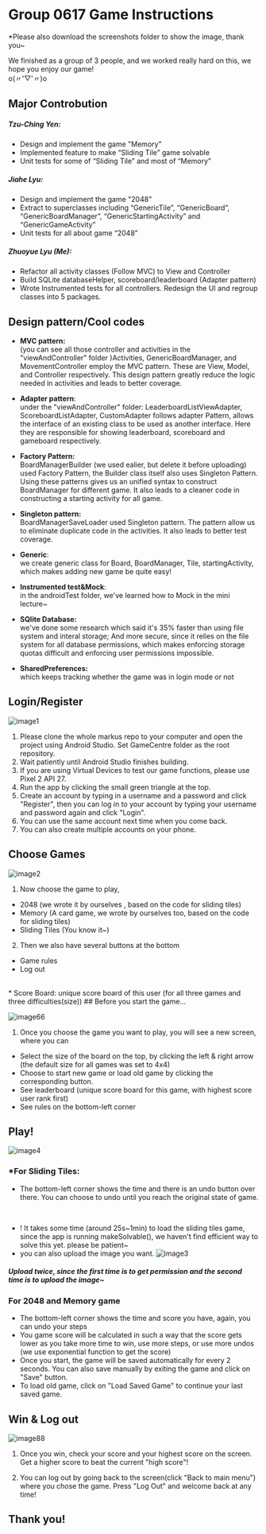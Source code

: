# Group 0617 Game Instructions
*Please also download the screenshots folder to show the image, thank you~

We finished as a group of 3 people, and we worked really hard on this, we hope you enjoy our game! 
<br>
o(〃'▽'〃)o

## Major Controbution
##### Tzu-Ching Yen: 
* Design and implement the game "Memory"
* Implemented feature to make “Sliding Tile” game solvable
* Unit tests for some of “Sliding Tile” and most of “Memory”
##### Jiahe Lyu:
* Design and implement the game "2048"
* Extract to superclasses including “GenericTile”, “GenericBoard”, “GenericBoardManager”, “GenericStartingActivity” and “GenericGameActivity”
* Unit tests for all about game “2048”
##### Zhuoyue Lyu (Me):
* Refactor all activity classes (Follow MVC) to View and Controller
* Build SQLite databaseHelper, scoreboard/leaderboard (Adapter pattern) 
* Wrote Instrumented tests for all controllers. Redesign the UI and regroup classes into 5 packages.

## Design pattern/Cool codes
* **MVC pattern:** <br>(you can see all those controller and activities in the "viewAndController" folder )Activities, GenericBoardManager, and MovementController employ the MVC pattern. These are View, Model, and Controller respectively. This design pattern greatly reduce the logic needed in activities and leads to better coverage.


* **Adapter pattern**: <br>under the "viewAndController" folder: LeaderboardListViewAdapter, ScoreboardListAdapter, CustomAdapter follows adapter Pattern, allows the interface of an existing class to be used as another interface. Here they are responsible for showing leaderboard, scoreboard and gameboard respectively.

* **Factory Pattern:** <br>BoardManagerBuilder (we used ealier, but delete it before uploading) used Factory Pattern, the Builder class itself also uses Singleton Pattern. Using these patterns gives us an unified syntax to construct BoardManager for different game. It also leads to a cleaner code in constructing a starting activity for all game. 


* **Singleton pattern:**<br>BoardManagerSaveLoader used Singleton pattern. The pattern allow us to eliminate duplicate code in the activities. It also leads to better test coverage.

* **Generic**: <br>we create generic class for Board, BoardManager, Tile, startingActivity, which makes adding new game be quite easy!<br>


* **Instrumented test&Mock**: <br>in the androidTest folder, we've learned how to Mock in the mini lecture~

* **SQlite Database:** <br>we've done some research which said it's 35% faster than using file system and interal storage; And more secure,  since it relies on the file system for all database permissions, which makes enforcing storage quotas difficult and enforcing user permissions impossible.

* **SharedPreferences:** <br>which keeps tracking whether the game was in login mode or not





## Login/Register
![image1](./screenshots/login.jpg)
1. Please clone the whole markus repo to your computer and open the project using Android Studio. Set GameCentre folder as the root repository.
2. Wait patiently until Android Studio finishes building. 
3. If you are using Virtual Devices to test our game functions, please use Pixel 2 API 27.
4. Run the app by clicking the small green triangle at the top.
5. Create an account by typing in a username and a password and click "Register", then you can log in to your account by typing your username and password again and click "Login".
6. You can use the same account next time when you come back.
7. You can also create multiple accounts on your phone.
## Choose Games
![image2](./screenshots/user_scoreboard.jpg)
1. Now choose the game to play, 
* 2048 (we wrote it by ourselves , based on the code for sliding tiles)
* Memory (A card game, we wrote by ourselves too, based on the code for sliding tiles)
* Sliding Tiles (You know it~)
2. Then we also have several buttons at the bottom

* Game rules
* Log out
<br>
* Score Board: unique score board of this user (for all three games and three difficulties(size))
## Before you start the game...

![image66](./screenshots/starting.jpg)
1. Once you choose the game you want to play, you will see a new screen, where you can 
* Select the size of the board on the top, by clicking the left & right arrow (the default size for all games was set to 4x4)
* Choose to start new game or load old game by clicking the corresponding button.
* See leaderboard (unique score board for this game, with highest score user rank first) 
* See rules on the bottom-left corner

## Play!

![image4](./screenshots/three_games.jpg)

### *For Sliding Tiles:
* The bottom-left corner shows the time and there is an undo button over there. You can choose to undo until you reach the original state of game.
<br>

* ! It takes some time (around 25s~1min) to load the sliding tiles game, since the app is running makeSolvable(), we haven't find efficient way to solve this yet. please be patient~
* you can also upload the image you want.
![image3](./screenshots/Upload.jpg)
##### Upload twice, since the first time is to get permission and the second time is to upload the image~


### For 2048 and Memory game

* The bottom-left corner shows the time and score you have, again, you can undo your steps
* You game score will be calculated in such a way that the score gets lower as you take more time to win, use more steps, or use more undos (we use exponential function to get the score)
* Once you start, the game will be saved automatically for every 2 seconds. You can also save manually by exiting the game and click on "Save" button.
* To load old game, click on "Load Saved Game" to continue your last saved game.

## Win & Log out
![image88](./screenshots/win.jpg)
1. Once you win, check your score and your highest score on the screen. Get a higher score to beat the current "high score"!

2. You can log out by going back to the screen(click "Back to main menu") where you chose the game. Press "Log Out" and welcome back at any time!


## Thank you!
